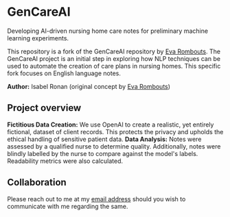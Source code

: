 # GenCareAI
Developing AI-driven nursing home care notes for preliminary machine learning experiments.

This repository is a fork of the GenCareAI repository by [Eva Rombouts](https://github.com/ekrombouts/GenCareAI).
The GenCareAI project is an initial step in exploring how NLP techniques can be used to automate the creation of care plans in nursing homes. This specific fork focuses on English language notes.

**Author:** Isabel Ronan (original concept by [Eva Rombouts](https://github.com/ekrombouts/GenCareAI))

## Project overview
**Fictitious Data Creation:** We use OpenAI to create a realistic, yet entirely fictional, dataset of client records. This protects the privacy and upholds the ethical handling of sensitive patient data.
**Data Analysis:** Notes were assessed by a qualified nurse to determine quality. Additionally, notes were blindly labelled by the nurse to compare against the model's labels. Readability metrics were also calculated.

## Collaboration
Please reach out to me at my [email address](mailto:118441194@gmail.com) should you wish to communicate with me regarding the same. 
